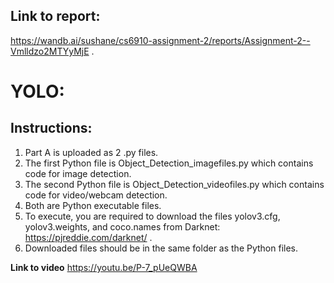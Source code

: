 
## Link to report:

https://wandb.ai/sushane/cs6910-assignment-2/reports/Assignment-2--Vmlldzo2MTYyMjE .

# YOLO:

## Instructions:
1. Part A is uploaded as 2 .py files.
2. The first Python file is Object_Detection_imagefiles.py which contains code for image detection.
3. The second Python file is Object_Detection_videofiles.py which contains code for video/webcam detection.
4. Both are Python executable files.
5. To execute, you are required to download the files yolov3.cfg, yolov3.weights, and coco.names from Darknet: https://pjreddie.com/darknet/ .
6. Downloaded files should be in the same folder as the Python files. 

**Link to video**
https://youtu.be/P-7_pUeQWBA
